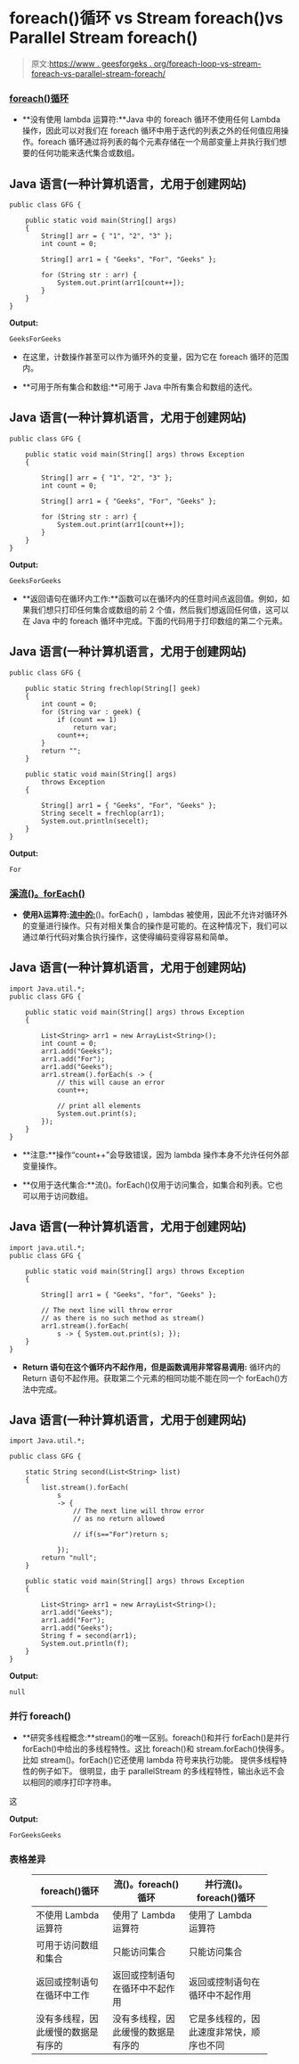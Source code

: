 # foreach()循环 vs Stream foreach()vs Parallel Stream foreach()

> 原文:[https://www . geesforgeks . org/foreach-loop-vs-stream-foreach-vs-parallel-stream-foreach/](https://www.geeksforgeeks.org/foreach-loop-vs-stream-foreach-vs-parallel-stream-foreach/)

### [foreach()循环](https://www.geeksforgeeks.org/for-each-loop-in-java/)

*   **没有使用 lambda 运算符:**Java 中的 foreach 循环不使用任何 Lambda 操作，因此可以对我们在 foreach 循环中用于迭代的列表之外的任何值应用操作。foreach 循环通过将列表的每个元素存储在一个局部变量上并执行我们想要的任何功能来迭代集合或数组。

## Java 语言(一种计算机语言，尤用于创建网站)

```
public class GFG {

    public static void main(String[] args)
    {
        String[] arr = { "1", "2", "3" };
        int count = 0;

        String[] arr1 = { "Geeks", "For", "Geeks" };

        for (String str : arr) {
            System.out.print(arr1[count++]);
        }
    }
}
```

**Output:** 

```
GeeksForGeeks
```

*   在这里，计数操作甚至可以作为循环外的变量，因为它在 foreach 循环的范围内。

*   **可用于所有集合和数组:**可用于 Java 中所有集合和数组的迭代。

## Java 语言(一种计算机语言，尤用于创建网站)

```
public class GFG {

    public static void main(String[] args) throws Exception
    {

        String[] arr = { "1", "2", "3" };
        int count = 0;

        String[] arr1 = { "Geeks", "For", "Geeks" };

        for (String str : arr) {
            System.out.print(arr1[count++]);
        }
    }
}
```

**Output:** 

```
GeeksForGeeks
```

*   **返回语句在循环内工作:**函数可以在循环内的任意时间点返回值。例如，如果我们想只打印任何集合或数组的前 2 个值，然后我们想返回任何值，这可以在 Java 中的 foreach 循环中完成。下面的代码用于打印数组的第二个元素。

## Java 语言(一种计算机语言，尤用于创建网站)

```
public class GFG {

    public static String frechlop(String[] geek)
    {
        int count = 0;
        for (String var : geek) {
            if (count == 1)
                return var;
            count++;
        }
        return "";
    }

    public static void main(String[] args)
        throws Exception
    {

        String[] arr1 = { "Geeks", "For", "Geeks" };
        String secelt = frechlop(arr1);
        System.out.println(secelt);
    }
}
```

**Output:** 

```
For
```

### [溪流()。forEach()](https://www.geeksforgeeks.org/stream-foreach-method-java-examples/)

*   **使用λ运算符:[流中的:](https://www.geeksforgeeks.org/stream-foreach-method-java-examples/)**()。forEach() ，lambdas 被使用，因此不允许对循环外的变量进行操作。只有对相关集合的操作是可能的。在这种情况下，我们可以通过单行代码对集合执行操作，这使得编码变得容易和简单。

## Java 语言(一种计算机语言，尤用于创建网站)

```
import Java.util.*;
public class GFG {

    public static void main(String[] args) throws Exception
    {

        List<String> arr1 = new ArrayList<String>();
        int count = 0;
        arr1.add("Geeks");
        arr1.add("For");
        arr1.add("Geeks");
        arr1.stream().forEach(s -> {
            // this will cause an error
            count++;

            // print all elements
            System.out.print(s);
        });
    }
}
```

*   **注意:**操作“count++”会导致错误，因为 lambda 操作本身不允许任何外部变量操作。

*   **仅用于迭代集合:**流()。forEach()仅用于访问集合，如集合和列表。它也可以用于访问数组。

## Java 语言(一种计算机语言，尤用于创建网站)

```
import java.util.*;
public class GFG {

    public static void main(String[] args) throws Exception
    {

        String[] arr1 = { "Geeks", "for", "Geeks" };

        // The next line will throw error
        // as there is no such method as stream()
        arr1.stream().forEach(
            s -> { System.out.print(s); });
    }
}
```

*   **Return 语句在这个循环内不起作用，但是函数调用非常容易调用:**
    循环内的 Return 语句不起作用。获取第二个元素的相同功能不能在同一个 forEach()方法中完成。

## Java 语言(一种计算机语言，尤用于创建网站)

```
import Java.util.*;

public class GFG {

    static String second(List<String> list)
    {
        list.stream().forEach(
            s
            -> {
                // The next line will throw error
                // as no return allowed

                // if(s=="For")return s;

            });
        return "null";
    }

    public static void main(String[] args) throws Exception
    {

        List<String> arr1 = new ArrayList<String>();
        arr1.add("Geeks");
        arr1.add("For");
        arr1.add("Geeks");
        String f = second(arr1);
        System.out.println(f);
    }
}
```

**Output:** 

```
null
```

### 并行 foreach()

*   **研究多线程概念:**stream()的唯一区别。foreach()和并行 forEach()是并行 forEach()中给出的多线程特性。这比 foreach()和 stream.forEach()快得多。比如 stream()。forEach()它还使用 lambda 符号来执行功能。
    提供多线程特性的例子如下。
    很明显，由于 parallelStream 的多线程特性，输出永远不会以相同的顺序打印字符串。

这

**Output:** 

```
ForGeeksGeeks
```

### 表格差异

<figure class="table">

| foreach()循环 | 流()。foreach()循环 | 并行流()。foreach()循环 |
| --- | --- | --- |
| 不使用 Lambda 运算符 | 使用了 Lambda 运算符 | 使用了 Lambda 运算符 |
| 可用于访问数组和集合 | 只能访问集合 | 只能访问集合 |
| 返回或控制语句在循环中工作 | 返回或控制语句在循环中不起作用 | 返回或控制语句在循环中不起作用 |
| 没有多线程，因此缓慢的数据是有序的 | 没有多线程，因此缓慢的数据是有序的 | 它是多线程的，因此速度非常快，顺序也不同 |

</figure>